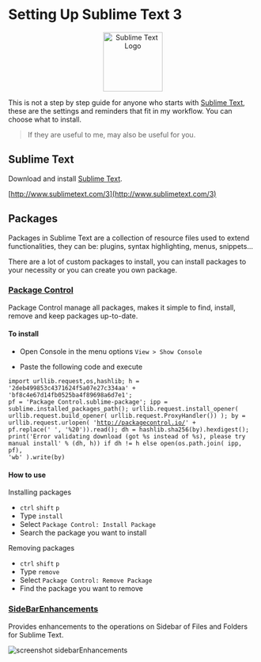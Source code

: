 # Setting Up Sublime Text 3

<p align="center"><img src="http://upload.wikimedia.org/wikipedia/en/4/4c/Sublime_Text_Logo.png" alt="Sublime Text Logo" width="120" ></p>

This is not a step by step guide for anyone who starts with [Sublime Text](http://www.sublimetext.com/), these are the settings and reminders that fit in my workflow. You can choose what to install.

> If they are useful to me, may also be useful for you.

## Sublime Text

Download and install [Sublime Text](http://www.sublimetext.com/).

[http://www.sublimetext.com/3](http://www.sublimetext.com/3)

## Packages

Packages in Sublime Text are a collection of resource files used to extend functionalities, they can be: plugins, syntax highlighting, menus, snippets...

There are a lot of custom packages to install, you can install packages to your necessity or you can create you own package.

### [Package Control](https://sublime.wbond.net/)

Package Control manage all packages, makes it simple to find, install, remove and keep packages up-to-date. 

#### To install

* Open Console in the menu options `View > Show Console`

* Paste the following code and execute

<code>import urllib.request,os,hashlib; h = '2deb499853c4371624f5a07e27c334aa' + 'bf8c4e67d14fb0525ba4f89698a6d7e1'; pf = 'Package Control.sublime-package'; ipp = sublime.installed_packages_path(); urllib.request.install_opener( urllib.request.build_opener( urllib.request.ProxyHandler()) ); by = urllib.request.urlopen( 'http://packagecontrol.io/' + pf.replace(' ', '%20')).read(); dh = hashlib.sha256(by).hexdigest(); print('Error validating download (got %s instead of %s), please try manual install' % (dh, h)) if dh != h else open(os.path.join( ipp, pf), 'wb' ).write(by)</code>

#### How to use

Installing packages

* `ctrl` `shift` `p`
* Type `install`
* Select `Package Control: Install Package`
* Search the package you want to install

Removing packages

* `ctrl` `shift` `p`
* Type `remove`
* Select `Package Control: Remove Package`
* Find the package you want to remove


### [SideBarEnhancements](https://github.com/titoBouzout/SideBarEnhancements)

Provides enhancements to the operations on Sidebar of Files and Folders for Sublime Text.

![screenshot sidebarEnhancements](http://dl.dropbox.com/u/43596449/tito/sublime/SideBar/screenshot.png)


<!--
### [AutoFileName](https://github.com/BoundInCode/AutoFileName)

### [AngularJS](https://github.com/angular-ui/AngularJS-sublime-package)

### [Bracket Highlighter](https://github.com/facelessuser/BracketHighlighter)

### [Can I Use](https://github.com/Azd325/sublime-text-caniuse)

Keyboard shortcut `ctrl+alt+f`

### [Color Picker](http://weslly.github.io/ColorPicker/)

Keyboard shortcut `ctrl+shift+c`

### [ColorHighlighter](https://github.com/Monnoroch/ColorHighlighter)

Disable keybindings

`tools -> color highlighter -> Disable default keybindings`

### [EditorConfig](http://editorconfig.org/)

### [Emmet](http://docs.emmet.io/)

### [GhostText](https://github.com/Cacodaimon/GhostText-for-SublimeText)

- [Extension for Chrome](https://chrome.google.com/webstore/detail/ghosttext-for-chrome/godiecgffnchndlihlpaajjcplehddca?utm_source=chrome-ntp-icon)

### [Gist](https://github.com/condemil/Gist)

### [Gulp](https://github.com/NicoSantangelo/sublime-gulp)

### [Markdown Preview](https://github.com/revolunet/sublimetext-markdown-preview)

### [MarkdownEditing](https://github.com/SublimeText-Markdown/MarkdownEditing) ###


### [SFTP](http://wbond.net/sublime_packages/sftp)

### [Tag](https://github.com/SublimeText/Tag)

### [Terminal](https://github.com/wbond/sublime_terminal)

Keyboard shortcut `ctrl+alt+shift+t` to project folder

Keyboard shortcut `ctrl+shift+t` to file

### [Trailing Spaces](https://github.com/SublimeText/TrailingSpaces)

### [Jquery](https://github.com/SublimeText/jQuery)


## Additional Syntax Support

### [Apache Conf](https://github.com/colinta/ApacheConf.tmLanguage)

### [LESS](https://github.com/danro/LESS-sublime)

### [Robots](https://github.com/andriyko/sublime-robot-framework-assistant)

### [SASS](https://sublime.wbond.net/packages/Sass)

### [Stylus](https://github.com/billymoon/Stylus)

- [Stylus-Snippets](https://github.com/billymoon/Stylus-Snippets)

### [Laravel Blade](https://github.com/Medalink/laravel-blade)


## Snippets

ctrl+shift+alt+p

Local Folder

* Windows

`C:\Users\Name User\AppData\Roaming\Sublime Text 3\Packages\User`

[Comment Snippets](https://github.com/hachesilva/Comment-Snippets)

[JavaScript Console snippets](https://github.com/caiogondim/js-console-sublime-snippets)

[Jquery](https://sublime.wbond.net/packages/jQuery)

[Readme](https://gist.github.com/zenorocha/4526327) - Snippet from Zeno Rocha


## Key Bindings

### Mac OS

Super + b = `<strong>selection</strong>`

Super + i = `<em>selection</em>`

Super + u = `<u>selection</u>`

Super + alt + 7 = `encode_html_entities`

### Windows

Ctrl + b = `<strong>selection</strong>`

Ctrl + i = `<em>selection</em>`

Ctrl + u = `<u>selection</u>`

Ctrl + alt + 7 = `encode_html_entities`

## Tips

### Multiple Selection

`Ctrl+D` on Windows and Linux, or `Command+D` on OS X Quick Add Next

* `Alt+F3` on Windows and Linux, or `Ctrl+Command+G` on OS X. Find All

`Ctrl+Shift+L` or `Command+Shift+L` on OS X. Splitting the Selection into Lines

`Ctrl+K,Ctrl+D` on Windows and Linux, or `Command+K,Command+D` on OS X. Quick Skip Next

 if you go too far, use Undo Selection (Ctrl+U, or Command+U on OS X) to step backwards


* `Ctrl + k + Ctrl + v` = Paste History

* `f11` = full screen

* `shift + f11` = distract mode

### Workspace

* Layout in 2 columns `view/layout/Columns:2` or `alt+shift+2`

http://code.tutsplus.com/courses/perfect-workflow-in-sublime-text-2/lessons/your-first-snippet

https://realpython.com/blog/python/setting-up-sublime-text-3-for-full-stack-python-development/
https://github.com/mrmartineau/Placeholders
https://github.com/wbond/sublime_alignment
http://csscomb.com/
https://github.com/hachesilva/Comment-Snippets
https://github.com/caiogondim/js-console-sublime-snippets
http://www.sitepoint.com/10-essential-sublime-text-plugins-full-stack-developer/
 -->